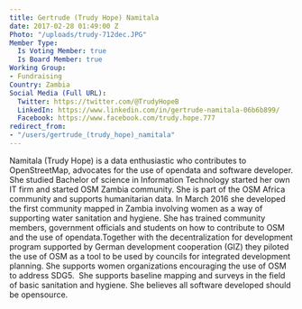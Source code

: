 ```yaml
---
title: Gertrude (Trudy Hope) Namitala
date: 2017-02-28 01:49:00 Z
Photo: "/uploads/trudy-712dec.JPG"
Member Type:
  Is Voting Member: true
  Is Board Member: true
Working Group:
- Fundraising
Country: Zambia
Social Media (Full URL):
  Twitter: https://twitter.com/@TrudyHopeB
  LinkedIn: https://www.linkedin.com/in/gertrude-namitala-06b6b899/
  Facebook: https://www.facebook.com/trudy.hope.777
redirect_from:
- "/users/gertrude_(trudy_hope)_namitala"
---
```


Namitala (Trudy Hope) is a data enthusiastic who contributes to OpenStreetMap, advocates for the use of opendata and software developer. She studied Bachelor of science in Information Technology started her own IT firm and started OSM Zambia community. She is part of the OSM Africa community and supports humanitarian data. In March 2016 she developed the first community mapped in Zambia involving women as a way of supporting water sanitation and hygiene. She has trained community members, government officials and students on how to contribute to OSM and the use of opendata.Together with the decentralization for development program supported by German development cooperation (GIZ) they piloted the use of OSM as a tool to be used by councils for integrated development planning. She supports women organizations encouraging the use of OSM to address SDG5. &nbsp;She supports baseline mapping and surveys in the field of basic sanitation and hygiene. She believes all software developed should be opensource.
